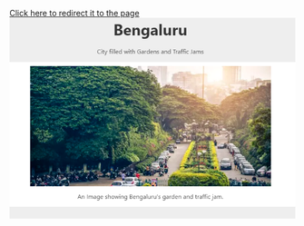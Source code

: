 <a href = "https://codepen.io/shreyasshivakumara/full/GRpPREe" alt="Web Design Project">Click here to redirect it to the page</a>
![Screenshot](https://github.com/shreyasshivakumara/Responsive-Web-Design-Projects/blob/master/Bengaluru:%20City%20filled%20with%20Gardens%20and%20Traffic%20Jams/Screenshot.PNG "Screenshot")
